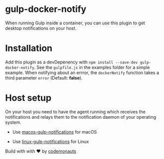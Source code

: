 # gulp-docker-notify

When running Gulp inside a container, you can use this plugin to get desktop notifications on your host. 

# Installation
Add this plugin as a devDepenency with `npm install --save-dev gulp-docker-notify`.
See the `gulpfile.js` in the examples folder for a simple example.
When notifying about an errror, the `dockerNotify` function takes a third parameter `error` (Default: **false**).


# Host setup
On your host you need to have the agent running which receives the notifications and relays them to the notification daemon of your operating system.
 - Use [macos-gulp-notifications](https://github.com/codemonauts/macos-gulp-notifications) for macOS

 - Use [linux-gulp-notifications](https://github.com/codemonauts/linux-gulp-notifications) for Linux

Build with with ❤ by [codemonauts](https://codemonauts.com)
